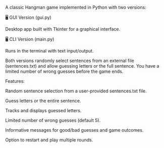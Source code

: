 A classic Hangman game implemented in Python with two versions:


🖥️ GUI Version (gui.py) 

Desktop app built with Tkinter for a graphical interface.


🖥️ CLI Version (main.py)

Runs in the terminal with text input/output.



Both versions randomly select sentences from an external file (sentences.txt) and allow guessing letters or the full sentence. You have a limited number of wrong guesses before the game ends.


Features:

Random sentence selection from a user-provided sentences.txt file.

Guess letters or the entire sentence.

Tracks and displays guessed letters.

Limited number of wrong guesses (default 5).

Informative messages for good/bad guesses and game outcomes.

Option to restart and play multiple rounds.

